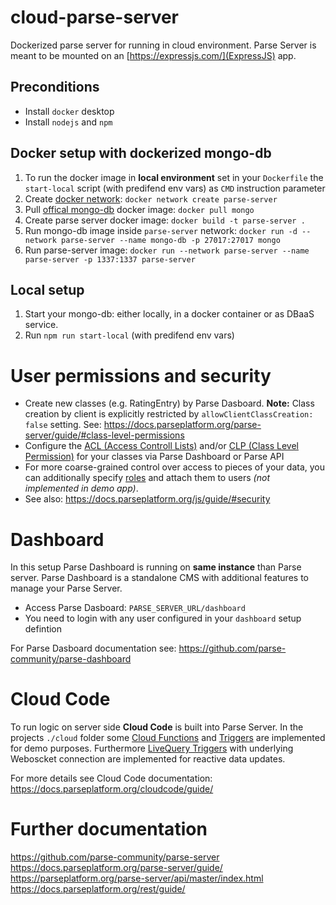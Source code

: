 # cloud-parse-server
Dockerized parse server for running in cloud environment. Parse Server is meant to be mounted on an [https://expressjs.com/](ExpressJS) app.

## Preconditions
 - Install `docker` desktop
 - Install `nodejs` and `npm`

## Docker setup with dockerized mongo-db
1. To run the docker image in **local environment** set in your `Dockerfile` the `start-local` script (with predifend env vars) as `CMD` instruction parameter  
1. Create [docker network](https://docs.docker.com/get-started/07_multi_container/): `docker network create parse-server`
1. Pull [offical mongo-db](https://hub.docker.com/_/mongo) docker image: `docker pull mongo`
1. Create parse server docker image: `docker build -t parse-server .`
1. Run mongo-db image inside `parse-server` network: `docker run -d --network parse-server --name mongo-db -p 27017:27017 mongo`
1. Run parse-server image: `docker run --network parse-server --name parse-server -p 1337:1337 parse-server`

## Local setup
1. Start your mongo-db: either locally, in a docker container or as DBaaS service.
1. Run `npm run start-local` (with predifend env vars)

# User permissions and security
- Create new classes (e.g. RatingEntry) by Parse Dasboard. **Note:** Class creation by client is explicitly restricted by `allowClientClassCreation: false` setting. See: https://docs.parseplatform.org/parse-server/guide/#class-level-permissions
- Configure the [ACL (Access Controll Lists)](https://docs.parseplatform.org/rest/guide/#access-control-lists) and/or [CLP (Class Level Permission)](https://docs.parseplatform.org/rest/guide/#requires-authentication-permission-requires-parse-server---230) for your classes via Parse Dashboard or Parse API
- For more coarse-grained control over access to pieces of your data, you can additionally specify [roles](https://docs.parseplatform.org/rest/guide/#roles) and attach them to users *(not implemented in demo app)*.
- See also: https://docs.parseplatform.org/js/guide/#security

# Dashboard
In this setup Parse Dashboard is running on **same instance** than Parse server. 
Parse Dashboard is a standalone CMS with additional features to manage your Parse Server.
- Access Parse Dasboard: `PARSE_SERVER_URL/dashboard`
- You need to login with any user configured in your `dashboard` setup defintion

For Parse Dasboard documentation see: https://github.com/parse-community/parse-dashboard 

# Cloud Code
To run logic on server side **Cloud Code** is built into Parse Server. In the projects `./cloud` folder some [Cloud Functions](https://docs.parseplatform.org/cloudcode/guide/#cloud-functions) and [Triggers](https://docs.parseplatform.org/cloudcode/guide/#save-triggers) are implemented for demo purposes. 
Furthermore [LiveQuery Triggers](https://docs.parseplatform.org/cloudcode/guide/#livequery-triggers) with underlying Weboscket connection are implemented for reactive data updates. 

For more details see Cloud Code documentation: https://docs.parseplatform.org/cloudcode/guide/

# Further documentation
https://github.com/parse-community/parse-server \
https://docs.parseplatform.org/parse-server/guide/ \
https://parseplatform.org/parse-server/api/master/index.html \
https://docs.parseplatform.org/rest/guide/